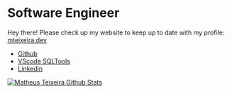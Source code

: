 # Software Engineer

Hey there! Please check up my website to keep up to date with my profile: [mteixeira.dev](https://mteixeira.dev)

- [Github](https://github.com/mtxr)
- [VScode SQLTools](https://github.com/mtxr/vscode-sqltools)
- [Linkedin](https://linkedin.com/in/mmteixeira/)


[![Matheus Teixeira Github Stats](https://github-readme-stats.vercel.app/api?username=mtxr)](https://github.com/mtxr)
